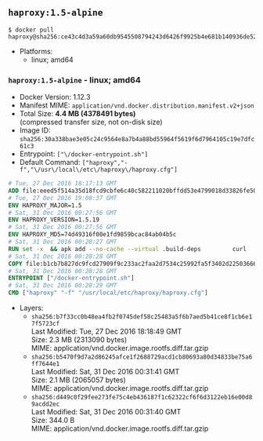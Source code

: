## `haproxy:1.5-alpine`

```console
$ docker pull haproxy@sha256:ce43c4d3a59a60db9545508794243d6426f9925b4e681b140936de52c9035fe9
```

-	Platforms:
	-	linux; amd64

### `haproxy:1.5-alpine` - linux; amd64

-	Docker Version: 1.12.3
-	Manifest MIME: `application/vnd.docker.distribution.manifest.v2+json`
-	Total Size: **4.4 MB (4378491 bytes)**  
	(compressed transfer size, not on-disk size)
-	Image ID: `sha256:30a338bae3e05c24c9564e8a7b4a88bd55964f5619f6d7964105c19e7dfc61c3`
-	Entrypoint: `["\/docker-entrypoint.sh"]`
-	Default Command: `["haproxy","-f","\/usr\/local\/etc\/haproxy\/haproxy.cfg"]`

```dockerfile
# Tue, 27 Dec 2016 18:17:13 GMT
ADD file:eeed5f514a35d18fcd9cbfe6c40c582211020bffdd53e4799018d33826fe5067 in / 
# Tue, 27 Dec 2016 19:08:37 GMT
ENV HAPROXY_MAJOR=1.5
# Sat, 31 Dec 2016 00:27:56 GMT
ENV HAPROXY_VERSION=1.5.19
# Sat, 31 Dec 2016 00:27:56 GMT
ENV HAPROXY_MD5=74d49316f00e1fd9859bcac84ab04b5c
# Sat, 31 Dec 2016 00:28:27 GMT
RUN set -x 	&& apk add --no-cache --virtual .build-deps 		curl 		gcc 		libc-dev 		linux-headers 		make 		openssl-dev 		pcre-dev 		zlib-dev 	&& curl -SL "http://www.haproxy.org/download/${HAPROXY_MAJOR}/src/haproxy-${HAPROXY_VERSION}.tar.gz" -o haproxy.tar.gz 	&& echo "${HAPROXY_MD5}  haproxy.tar.gz" | md5sum -c 	&& mkdir -p /usr/src 	&& tar -xzf haproxy.tar.gz -C /usr/src 	&& mv "/usr/src/haproxy-$HAPROXY_VERSION" /usr/src/haproxy 	&& rm haproxy.tar.gz 	&& make -C /usr/src/haproxy 		TARGET=linux2628 		USE_PCRE=1 PCREDIR= 		USE_OPENSSL=1 		USE_ZLIB=1 		all 		install-bin 	&& mkdir -p /usr/local/etc/haproxy 	&& cp -R /usr/src/haproxy/examples/errorfiles /usr/local/etc/haproxy/errors 	&& rm -rf /usr/src/haproxy 	&& runDeps="$( 		scanelf --needed --nobanner --recursive /usr/local 			| awk '{ gsub(/,/, "\nso:", $2); print "so:" $2 }' 			| sort -u 			| xargs -r apk info --installed 			| sort -u 	)" 	&& apk add --virtual .haproxy-rundeps $runDeps 	&& apk del .build-deps
# Sat, 31 Dec 2016 00:28:28 GMT
COPY file:b1cb7b827dc9fcd27909f9c233ac2faa2d7534c25992fa5f3402d22503666d6d in / 
# Sat, 31 Dec 2016 00:28:28 GMT
ENTRYPOINT ["/docker-entrypoint.sh"]
# Sat, 31 Dec 2016 00:28:29 GMT
CMD ["haproxy" "-f" "/usr/local/etc/haproxy/haproxy.cfg"]
```

-	Layers:
	-	`sha256:b7f33cc0b48ea4fb2f0745def58c25483a5f6b7aed5b41ce8f1cb6e17f5723cf`  
		Last Modified: Tue, 27 Dec 2016 18:18:49 GMT  
		Size: 2.3 MB (2313090 bytes)  
		MIME: application/vnd.docker.image.rootfs.diff.tar.gzip
	-	`sha256:b5470f9d7a2d86245afce1f2688729acd1cb80693a80d34833be75a6ff7644e1`  
		Last Modified: Sat, 31 Dec 2016 00:31:41 GMT  
		Size: 2.1 MB (2065057 bytes)  
		MIME: application/vnd.docker.image.rootfs.diff.tar.gzip
	-	`sha256:d449c0f29fee273fe75c4eb436187f1c62322cf6f6d3122eb16e00d89acdd2ec`  
		Last Modified: Sat, 31 Dec 2016 00:31:40 GMT  
		Size: 344.0 B  
		MIME: application/vnd.docker.image.rootfs.diff.tar.gzip
